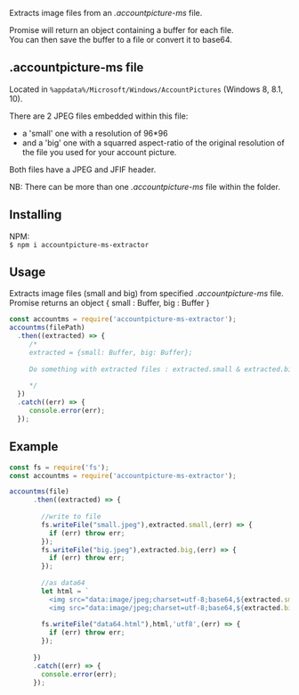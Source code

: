 Extracts image files from an *.accountpicture-ms* file.<br/>

Promise will return an object containing a buffer for each file.<br/>
You can then save the buffer to a file or convert it to base64.<br/>

.accountpicture-ms file
-----------------------
Located in `%appdata%/Microsoft/Windows/AccountPictures` (Windows 8, 8.1, 10).

There are 2 JPEG files embedded within this file:

- a 'small' one with a resolution of 96*96 
- and a 'big' one with a squarred aspect-ratio of the original resolution of the file you used for your account picture.  

Both files have a JPEG and JFIF header.

NB: There can be more than one *.accountpicture-ms* file within the folder.

Installing
---------
NPM: <br/>
`$ npm i accountpicture-ms-extractor`

Usage
-----
Extracts image files (small and big) from specified *.accountpicture-ms* file.<br/>
Promise returns an object
{
  small : Buffer,
  big : Buffer
}

```js
const accountms = require('accountpicture-ms-extractor');
accountms(filePath)
  .then((extracted) => {
     /*
     extracted = {small: Buffer, big: Buffer};
     
     Do something with extracted files : extracted.small & extracted.big
     
     */
  })
  .catch((err) => {
     console.error(err);
  });
```

Example
-------

```js
const fs = require('fs');
const accountms = require('accountpicture-ms-extractor');

accountms(file)
      .then((extracted) => {
      
        //write to file
        fs.writeFile("small.jpeg"),extracted.small,(err) => {
          if (err) throw err;  
        });
        fs.writeFile("big.jpeg"),extracted.big,(err) => {
          if (err) throw err;  
        });
        
        //as data64
        let html = `
          <img src="data:image/jpeg;charset=utf-8;base64,${extracted.small.toString('base64')}" alt="small 96*96" />
          <img src="data:image/jpeg;charset=utf-8;base64,${extracted.big.toString('base64')}" alt="big original-file-resolution-fit-to-square" />`;
        
        fs.writeFile("data64.html"),html,'utf8',(err) => {
          if (err) throw err;  
        });
        
      })
      .catch((err) => {
        console.error(err);
      });
```
